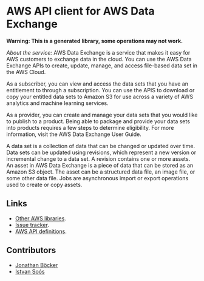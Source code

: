 # AWS API client for AWS Data Exchange

**Warning: This is a generated library, some operations may not work.**

*About the service:*
AWS Data Exchange is a service that makes it easy for AWS customers to
exchange data in the cloud. You can use the AWS Data Exchange APIs to
create, update, manage, and access file-based data set in the AWS Cloud.

As a subscriber, you can view and access the data sets that you have an
entitlement to through a subscription. You can use the APIS to download or
copy your entitled data sets to Amazon S3 for use across a variety of AWS
analytics and machine learning services.

As a provider, you can create and manage your data sets that you would like
to publish to a product. Being able to package and provide your data sets
into products requires a few steps to determine eligibility. For more
information, visit the AWS Data Exchange User Guide.

A data set is a collection of data that can be changed or updated over time.
Data sets can be updated using revisions, which represent a new version or
incremental change to a data set.  A revision contains one or more assets.
An asset in AWS Data Exchange is a piece of data that can be stored as an
Amazon S3 object. The asset can be a structured data file, an image file, or
some other data file. Jobs are asynchronous import or export operations used
to create or copy assets.

## Links

- [Other AWS libraries](https://github.com/agilord/aws_client/tree/master/generated).
- [Issue tracker](https://github.com/agilord/aws_client/issues).
- [AWS API definitions](https://github.com/aws/aws-sdk-js/tree/master/apis).

## Contributors

- [Jonathan Böcker](https://github.com/Schwusch)
- [Istvan Soós](https://github.com/isoos)

